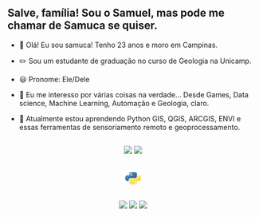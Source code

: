 ## Salve, família! Sou o Samuel, mas pode me chamar de Samuca se quiser.

- 👋 Olá! Eu sou samuca! Tenho 23 anos e moro em Campinas.

- ✏️ Sou um estudante de graduação no curso de Geologia na Unicamp.

- 😃 Pronome: Ele/Dele

- 👀 Eu me interesso por várias coisas na verdade... Desde Games, Data science, Machine Learning, Automação e Geologia, claro.

- 📕  Atualmente estou aprendendo Python GIS, QGIS, ARCGIS, ENVI e essas ferramentas de sensoriamento remoto e geoprocessamento.

##

<div align="center">

  <a href="https://github.com/thisissamuca/"></a>
  <img height="180em" src="https://github-readme-stats.vercel.app/api?username=thisissamuca&show_icons=true&theme=aura&include_all_commits=true&count_private=true&"/>
  <img height="180em" src="https://github-readme-stats.vercel.app/api/top-langs/?username=thisissamuca&layout=compact&langs_count=7&theme=aura"/>
  
  <div style="display: inline_block"><br>

  <img align="center" alt="Rafa-Python" height="30" width="40" src="https://raw.githubusercontent.com/devicons/devicon/master/icons/python/python-original.svg">

</div>

##

<div>

  <a href="https://github.com/thisissamuca/" target="_blank"><img src="https://img.shields.io/badge/GitHub-100000?style=for-the-badge&logo=github&logoColor=white" target="_blank"></a>
  <a href="https://www.instagram.com/samucaa.resenha/" target="_blank"><img src="https://img.shields.io/badge/-Instagram-%23E4405F?style=for-the-badge&logo=instagram&logoColor=white" target="_blank"></a>
  <a href = "mailto:augustto.sam3@gmail.com"><img src="https://img.shields.io/badge/-Gmail-%23333?style=for-the-badge&logo=gmail&logoColor=white" target="_blank"></a>
 
</div>

</div>
